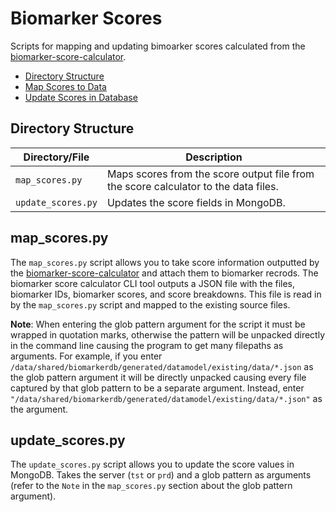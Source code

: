 # Biomarker Scores

Scripts for mapping and updating bimoarker scores calculated from the [biomarker-score-calculator](https://github.com/clinical-biomarkers/biomarker-score-calculator).

- [Directory Structure](#directory-structure)
- [Map Scores to Data](#mapscorespy)
- [Update Scores in Database](#updatescorespy)

## Directory Structure

| Directory/File     | Description                                                                         |
| ------------------ | ----------------------------------------------------------------------------------- |
| `map_scores.py`    | Maps scores from the score output file from the score calculator to the data files. |
| `update_scores.py` | Updates the score fields in MongoDB.                                                |

## map_scores.py

The `map_scores.py` script allows you to take score information outputted by the [biomarker-score-calculator](https://github.com/clinical-biomarkers/biomarker-score-calculator) and attach them to biomarker recrods. The biomarker score calculator CLI tool outputs a JSON file with the files, biomarker IDs, biomarker scores, and score breakdowns. This file is read in by the `map_scores.py` script and mapped to the existing source files.

**Note**: When entering the glob pattern argument for the script it must be wrapped in quotation marks, otherwise the pattern will be unpacked directly in the command line causing the program to get many filepaths as arguments. For example, if you enter `/data/shared/biomarkerdb/generated/datamodel/existing/data/*.json` as the glob pattern argument it will be directly unpacked causing every file captured by that glob pattern to be a separate argument. Instead, enter `"/data/shared/biomarkerdb/generated/datamodel/existing/data/*.json"` as the argument.

## update_scores.py

The `update_scores.py` script allows you to update the score values in MongoDB. Takes the server (`tst` or `prd`) and a glob pattern as arguments (refer to the `Note` in the `map_scores.py` section about the glob pattern argument).

